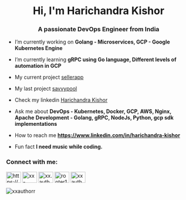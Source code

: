 <h1 align="center">Hi, I'm Harichandra Kishor</h1>
<h3 align="center">A passionate DevOps Engineer from India</h3>

- I’m currently working on **Golang - Microservices, GCP - Google Kubernetes Engine**

- I’m currently learning **gRPC using Go language, Different levels of automation in GCP**

- My current project [sellerapp](https://www.sellerapp.com)

- My last project [savvypool](https://play.google.com/store/search?q=savvypool&c=apps&hl=en-IN)

- Check my linkedin [Harichandra Kishor](https://in.linkedin.com/in/harichandra-kishor)

- Ask me about **DevOps - Kubernetes, Docker, GCP, AWS, Nginx, Apache**
               **Development - Golang, gRPC, NodeJs, Python, gcp sdk implementations**

- How to reach me **https://www.linkedin.com/in/harichandra-kishor**

- Fun fact **I need music while coding.**

<h3 align="left">Connect with me:</h3>
<p align="left">
<a href="https://linkedin.com/in/https://www.linkedin.com/in/harichandra-kishor-a61a2622a/" target="blank"><img align="center" src="https://raw.githubusercontent.com/rahuldkjain/github-profile-readme-generator/master/src/images/icons/Social/linked-in-alt.svg" alt="https://www.linkedin.com/in/harichandra-kishor-a61a2622a/" height="30" width="40" /></a>
<a href="https://stackoverflow.com/users/xx-author" target="blank"><img align="center" src="https://raw.githubusercontent.com/rahuldkjain/github-profile-readme-generator/master/src/images/icons/Social/stack-overflow.svg" alt="xx-author" height="30" width="40" /></a>
<a href="https://instagram.com/xx.author" target="blank"><img align="center" src="https://raw.githubusercontent.com/rahuldkjain/github-profile-readme-generator/master/src/images/icons/Social/instagram.svg" alt="xx.author" height="30" width="40" /></a>
<a href="https://www.codechef.com/users/rooter1970" target="blank"><img align="center" src="https://cdn.jsdelivr.net/npm/simple-icons@3.1.0/icons/codechef.svg" alt="rooter1970" height="30" width="40" /></a>
<a href="https://www.leetcode.com/xxauthor" target="blank"><img align="center" src="https://raw.githubusercontent.com/rahuldkjain/github-profile-readme-generator/master/src/images/icons/Social/leet-code.svg" alt="xxauthor" height="30" width="40" /></a>
</p>


<p><img align="center" src="https://github-readme-streak-stats.herokuapp.com/?user=xxauthorr&" alt="xxauthorr" /></p>



